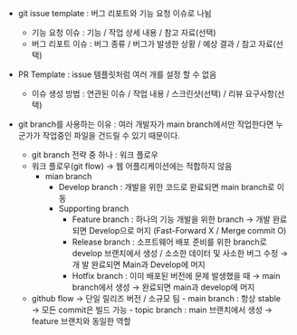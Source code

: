 - git issue template : 버그 리포트와 기능 요청 이슈로 나뉨
	- 기능 요청 이슈 : 기능 / 작업 상세 내용 / 참고 자료(선택)
	- 버그 리포트 이슈 : 버그 종류 / 버그가 발생한 상황 / 예상 결과 / 참고 자료(선택)
- PR Template : issue 템플릿처럼 여러 개를 설정 할 수 없음
	- 이슈 생성 방법 : 연관된 이슈 / 작업 내용 / 스크린샷(선택) / 리뷰 요구사항(선택)


- git branch를 사용하는 이유 : 여러 개발자가 main branch에서만 작업한다면 누군가가 작업중인 파일을 건드릴 수 있기 때문이다.
	- git branch 전략 중 하나 : 워크 플로우
	- 워크 플로우(git flow) → 웹 어플리케이션에는 적합하지 않음
   	 	- mian branch
    		- Develop branch : 개발을 위한 코드로 완료되면 main branch로 이동
    		- Supporting branch
        		- Feature branch : 하나의 기능 개발을 위한 branch → 개발 완료되면 Develop으로 머지 (Fast-Forward X / Merge commit O)
       			- Release branch : 소프트웨어 배포 준비를 위한 branch로 develop 브랜치에서 생성 / 소소한 데이터 및 사소한 버그 수정 → 개	발 완료되면 Main과 Develop에 머지
        		- Hotfix branch : 이미 배포된 버전에 문제 발생했을 때 → main branch에서 생성 → 완료되면 main과 develop에 머지
	- github flow → 단일 릴리즈 버전 / 소규모 팀
    		- main branch : 항상 stable → 모든 commit은 빌드 가능
    		- topic branch : main 브랜치에서 생성 → feature 브랜치와 동일한 역할
